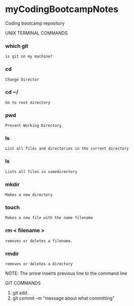 # myCodingBootcampNotes
Coding bootcamp repository


UNIX TERMINAL COMMANDS
### which git
    is git on my machine?
### cd
    Change Director
### cd ~/
    Go to root directory
### pwd
    Present Working Directory
### ls
    List all files and directories in the current directory
### ls <somedirectory>
    Lists all files in somedirectory
### mkdir
    Makes a new directory
### touch <some filename>
    Makes a new file with the name filename
### rm < filename >
    removes or deletes a filename.
### rmdir <directory>
    removes or deletes a directory

NOTE: The <up> arrow inserts previous line to the command line


GIT COMMANDS
1. git add .
2. git commit -m "message about what committing"